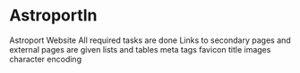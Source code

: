 # AstroportIn
Astroport Website
All required tasks are done
Links to secondary pages and external pages are given
lists and tables
meta tags
favicon
title
images
character encoding
